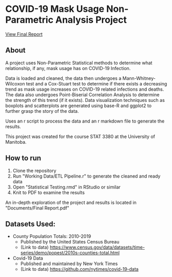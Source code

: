 # COVID-19 Mask Usage Non-Parametric Analysis Project

[View Final Report](https://github.com/adriendinzey/COVID-19_Mask_Usage_Non-Parametric_Analysis_Project/blob/main/Documents/Final%20Report.pdf)

## About
A project uses Non-Parametric Statistical methods to determine what relationship, if any, mask usage has on COVID-19 Infection.

Data is loaded and cleaned, the data then undergoes a Mann-Whitney-Wilcoxon test and a Cox-Stuart test to determine if there exists a decreasing trend as mask usage increases on COVID-19 related infections and deaths. The data also undergoes Point-Biserial Correlation Analysis to determine the strength of this trend (if it exists). Data visualization techniques such as boxplots and scatterplots are generated using base-R and ggplot2 to further grasp the story of the data.

Uses an r script to process the data and an r markdown file to generate the results.

This project was created for the course STAT 3380 at the University of Manitoba.

## How to run
1. Clone the repository 
2. Run "Working Data/ETL Pipeline.r" to generate the cleaned and ready data
3. Open "Statistical Testing.rmd" in RStudio or similar
4. Knit to PDF to examine the results

An in-depth exploration of the project and results is located in "Documents/Final Report.pdf"


## Datasets Used:
- County Population Totals: 2010-2019
    - Published by the United States Census Bureau
    - (Link to data) https://www.census.gov/data/datasets/time-series/demo/popest/2010s-counties-total.html
- Covid-19 Data
    - Published and maintained by New York Times
    - (Link to data) https://github.com/nytimes/covid-19-data

